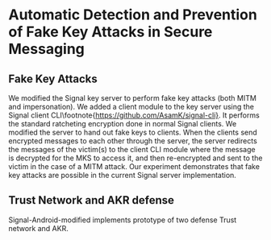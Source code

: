# Automatic Detection and Prevention of Fake Key Attacks in Secure Messaging


## Fake Key Attacks
We modified the Signal key server to perform fake key attacks (both MITM and impersonation). 
We added a client module to the key server using the Signal client CLI\footnote{https://github.com/AsamK/signal-cli}. 
It performs the standard ratcheting encryption done in normal Signal clients. 
We modified the server to hand out fake keys to clients. 
When the clients send encrypted messages to each other through the server, the server redirects the messages of the victim(s) to the client CLI module where the message is decrypted for the MKS to access it, and then re-encrypted and sent to the victim in the case of a MITM attack.
Our experiment demonstrates that fake key attacks are possible in the current Signal server implementation.

## Trust Network and AKR defense
Signal-Android-modified implements prototype of two defense Trust network and AKR.
